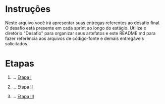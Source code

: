 
# Instruções


Neste arquivo você irá apresentar suas entregas referentes ao desafio final. 
O desafio está presente em cada sprint ao longo do estágio. Utilize o diretório "Desafio" para organizar seus artefatos e este README.md para fazer referência aos arquivos de código-fonte e demais entregáveis solicitados.


# Etapas


1. ...
[Etapa I](etapa.1_criar_arquivo_executavel)


2. ...
[Etapa II](etapa.2_agendar_a_execução_do_processamento)


2. ...
[Etapa III](etapa.3_criar_novo_relatorio)

